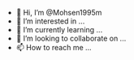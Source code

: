 - 👋 Hi, I’m @Mohsen1995m
- 👀 I’m interested in ...
- 🌱 I’m currently learning ...
- 💞️ I’m looking to collaborate on ...
- 📫 How to reach me ...

<!---
Mohsen1995m/Mohsen1995m is a ✨ special ✨ repository because its `README.md` (this file) appears on your GitHub profile.
You can click the Preview link to take a look at your changes.
--->

